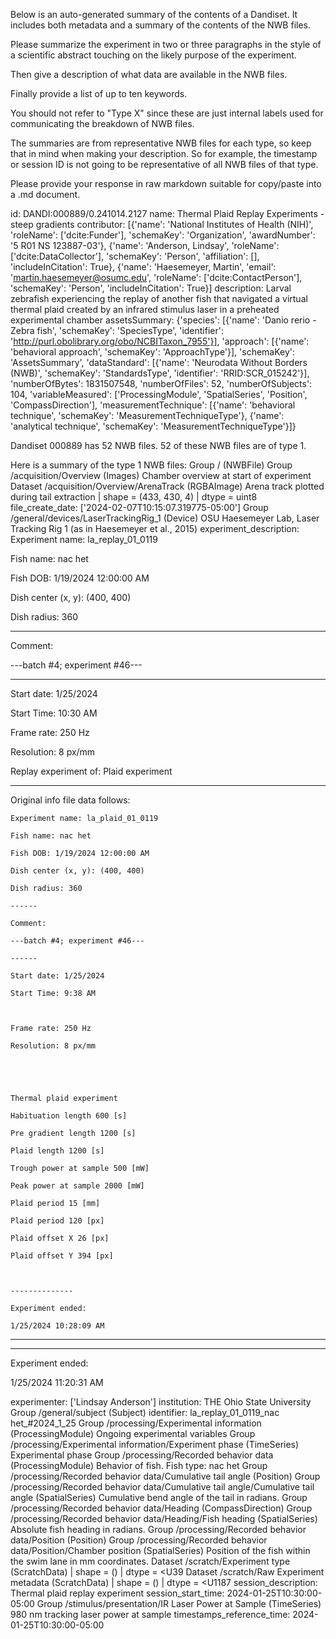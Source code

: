 
Below is an auto-generated summary of the contents of a Dandiset. It includes both metadata and a summary of the contents of the NWB files.

Please summarize the experiment in two or three paragraphs in the style of a scientific abstract touching on the likely purpose of the experiment.

Then give a description of what data are available in the NWB files.

Finally provide a list of up to ten keywords.

You should not refer to "Type X" since these are just internal labels used for communicating the breakdown of NWB files.

The summaries are from representative NWB files for each type, so keep that in mind when making your description. So for example, the timestamp or session ID is not going to be representative of all NWB files of that type.

Please provide your response in raw markdown suitable for copy/paste into a .md document.


id: DANDI:000889/0.241014.2127
name: Thermal Plaid Replay Experiments - steep gradients
contributor: [{'name': 'National Institutes of Health (NIH)', 'roleName': ['dcite:Funder'], 'schemaKey': 'Organization', 'awardNumber': '5 R01 NS 123887-03'}, {'name': 'Anderson, Lindsay', 'roleName': ['dcite:DataCollector'], 'schemaKey': 'Person', 'affiliation': [], 'includeInCitation': True}, {'name': 'Haesemeyer, Martin', 'email': 'martin.haesemeyer@osumc.edu', 'roleName': ['dcite:ContactPerson'], 'schemaKey': 'Person', 'includeInCitation': True}]
description: Larval zebrafish experiencing the replay of another fish that navigated a virtual thermal plaid created by an infrared stimulus laser in a preheated experimental chamber
assetsSummary: {'species': [{'name': 'Danio rerio - Zebra fish', 'schemaKey': 'SpeciesType', 'identifier': 'http://purl.obolibrary.org/obo/NCBITaxon_7955'}], 'approach': [{'name': 'behavioral approach', 'schemaKey': 'ApproachType'}], 'schemaKey': 'AssetsSummary', 'dataStandard': [{'name': 'Neurodata Without Borders (NWB)', 'schemaKey': 'StandardsType', 'identifier': 'RRID:SCR_015242'}], 'numberOfBytes': 1831507548, 'numberOfFiles': 52, 'numberOfSubjects': 104, 'variableMeasured': ['ProcessingModule', 'SpatialSeries', 'Position', 'CompassDirection'], 'measurementTechnique': [{'name': 'behavioral technique', 'schemaKey': 'MeasurementTechniqueType'}, {'name': 'analytical technique', 'schemaKey': 'MeasurementTechniqueType'}]}

Dandiset 000889 has 52 NWB files.
52 of these NWB files are of type 1.


Here is a summary of the type 1 NWB files:
  Group / (NWBFile) 
  Group /acquisition/Overview (Images) Chamber overview at start of experiment
  Dataset /acquisition/Overview/ArenaTrack (RGBAImage) Arena track plotted during tail extraction | shape = (433, 430, 4) | dtype = uint8
  file_create_date: ['2024-02-07T10:15:07.319775-05:00']
  Group /general/devices/LaserTrackingRig_1 (Device) OSU Haesemeyer Lab, Laser Tracking Rig 1 (as in Haesemeyer et al., 2015)
  experiment_description: Experiment name: la_replay_01_0119
  
  Fish name: nac het
  
  Fish DOB: 1/19/2024 12:00:00 AM
  
  Dish center (x, y): (400, 400)
  
  Dish radius: 360
  
  ------
  
  Comment:
  
  ---batch #4; experiment #46---
  
  ------
  
  Start date: 1/25/2024
  
  Start Time: 10:30 AM
  
  
  
  Frame rate: 250 Hz
  
  Resolution: 8 px/mm
  
  
  
  
  
  Replay experiment of: Plaid experiment
  
  -----------------------------------------------------------
  
  Original info file data follows:
  
  	Experiment name: la_plaid_01_0119
  
  	Fish name: nac het
  
  	Fish DOB: 1/19/2024 12:00:00 AM
  
  	Dish center (x, y): (400, 400)
  
  	Dish radius: 360
  
  	------
  
  	Comment:
  
  	---batch #4; experiment #46---
  
  	------
  
  	Start date: 1/25/2024
  
  	Start Time: 9:38 AM
  
  	
  
  	Frame rate: 250 Hz
  
  	Resolution: 8 px/mm
  
  	
  
  	
  
  	Thermal plaid experiment
  
  	Habituation length 600 [s]
  
  	Pre gradient length 1200 [s]
  
  	Plaid length 1200 [s]
  
  	Trough power at sample 500 [mW]
  
  	Peak power at sample 2000 [mW]
  
  	Plaid period 15 [mm]
  
  	Plaid period 120 [px]
  
  	Plaid offset X 26 [px]
  
  	Plaid offset Y 394 [px]
  
  	
  
  	--------------
  
  	Experiment ended:
  
  	1/25/2024 10:28:09 AM
  
  -----------------------------------------------------------
  
  
  
  --------------
  
  Experiment ended:
  
  1/25/2024 11:20:31 AM
  
  experimenter: ['Lindsay Anderson']
  institution: THE Ohio State University
  Group /general/subject (Subject) 
  identifier: la_replay_01_0119_nac het_#2024_1_25
  Group /processing/Experimental information (ProcessingModule) Ongoing experimental variables
  Group /processing/Experimental information/Experiment phase (TimeSeries) Experimental phase
  Group /processing/Recorded behavior data (ProcessingModule) Behavior of fish. Fish type: nac het
  Group /processing/Recorded behavior data/Cumulative tail angle (Position) 
  Group /processing/Recorded behavior data/Cumulative tail angle/Cumulative tail angle (SpatialSeries) Cumulative bend angle of the tail in radians.
  Group /processing/Recorded behavior data/Heading (CompassDirection) 
  Group /processing/Recorded behavior data/Heading/Fish heading (SpatialSeries) Absolute fish heading in radians.
  Group /processing/Recorded behavior data/Position (Position) 
  Group /processing/Recorded behavior data/Position/Chamber position (SpatialSeries) Position of the fish within the swim lane in mm coordinates.
  Dataset /scratch/Experiment type (ScratchData)  | shape = () | dtype = <U39
  Dataset /scratch/Raw Experiment metadata (ScratchData)  | shape = () | dtype = <U1187
  session_description: Thermal plaid replay experiment
  session_start_time: 2024-01-25T10:30:00-05:00
  Group /stimulus/presentation/IR Laser Power at Sample (TimeSeries) 980 nm tracking laser power at sample
  timestamps_reference_time: 2024-01-25T10:30:00-05:00
